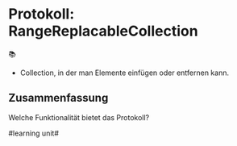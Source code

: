 # Protokoll: RangeReplacableCollection
📚

- Collection, in der man Elemente einfügen oder entfernen kann.


## Zusammenfassung
Welche Funktionalität bietet das Protokoll?


#learning unit#